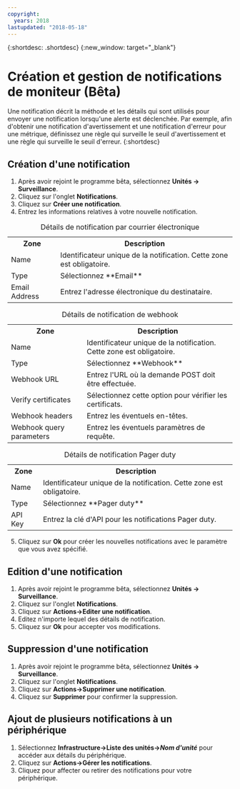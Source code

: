 ```yaml
---
copyright:
  years: 2018
lastupdated: "2018-05-18"
---
```


{:shortdesc: .shortdesc}
{:new_window: target="_blank"}

# Création et gestion de notifications de moniteur (Bêta)
Une notification décrit la méthode et les détails qui sont utilisés pour envoyer une notification lorsqu'une alerte est déclenchée. Par exemple, afin d'obtenir une notification d'avertissement et une notification d'erreur pour une métrique, définissez une règle qui surveille le seuil d'avertissement et une règle qui surveille le seuil d'erreur.
{:shortdesc} 

## Création d'une notification
 
 1. Après avoir rejoint le programme bêta, sélectionnez **Unités -> Surveillance**. 
 2. Cliquez sur l'onglet **Notifications**.
 3. Cliquez sur **Créer une notification**.
 4. Entrez les informations relatives à votre nouvelle notification. 

<table>
  <caption>Détails de notification par courrier électronique</caption>
  <tr>
     <th>Zone</th>
     <th>Description</th>
  </tr>
  <tr>
    <td>Name</td>
    <td>Identificateur unique de la notification. Cette zone est obligatoire.</td>
  </tr>
  <tr>
    <td>Type</td>
    <td>Sélectionnez **Email**</td>
  </tr>
  <tr>
    <td>Email Address</td>
    <td>Entrez l'adresse électronique du destinataire. </td>
  </tr>
</table>

<table>
  <caption>Détails de notification de webhook</caption>
  <tr>
     <th>Zone</th>
     <th>Description</th>
  </tr>
  <tr>
    <td>Name</td>
    <td>Identificateur unique de la notification. Cette zone est obligatoire.</td>
  </tr>
  <tr>
    <td>Type</td>
    <td>Sélectionnez **Webhook**</td>
  </tr>
  <tr>
    <td>Webhook URL</td>
    <td>Entrez l'URL où la demande POST doit être effectuée.</td>
  </tr>
  <tr>
  <td>Verify certificates</td>
    <td>Sélectionnez cette option pour vérifier les certificats.</td>
  </tr>
  <tr>
    <td>Webhook headers</td>
    <td>Entrez les éventuels en-têtes.</td>
  </tr>
  <tr>
    <td>Webhook query parameters</td>
    <td>Entrez les éventuels paramètres de requête.</td>
  </tr>
</table>

<table>
  <caption>Détails de notification Pager duty</caption>
  <tr>
     <th>Zone</th>
     <th>Description</th>
  </tr>
  <tr>
    <td>Name</td>
    <td>Identificateur unique de la notification. Cette zone est obligatoire.</td>
  </tr>
  <tr>
    <td>Type</td>
    <td>Sélectionnez **Pager duty**</td>
  </tr>
  <tr>
    <td>API Key</td>
    <td>Entrez la clé d'API pour les notifications Pager duty.</td>
  </tr>
</table>


5. Cliquez sur **Ok** pour créer les nouvelles notifications avec le paramètre que vous avez spécifié. 

## Edition d'une notification
 1. Après avoir rejoint le programme bêta, sélectionnez **Unités -> Surveillance**. 
 2. Cliquez sur l'onglet **Notifications**.
3. Cliquez sur **Actions->Editer une notification**.
4. Editez n'importe lequel des détails de notification.
5. Cliquez sur **Ok** pour accepter vos modifications. 

## Suppression d'une notification
1. Après avoir rejoint le programme bêta, sélectionnez **Unités -> Surveillance**. 
2. Cliquez sur l'onglet **Notifications**.
3. Cliquez sur **Actions->Supprimer une notification**.
4. Cliquez sur **Supprimer** pour confirmer la suppression. 

## Ajout de plusieurs notifications à un périphérique
1. Sélectionnez **Infrastructure->Liste des unités->*Nom d'unité*** pour accéder aux détails du périphérique. 
2. Cliquez sur **Actions->Gérer les notifications**.
4. Cliquez pour affecter ou retirer des notifications pour votre périphérique. 


